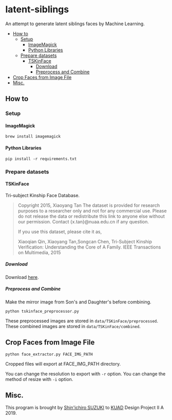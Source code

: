 # latent-siblings

An attempt to generate latent siblings faces by Machine Learning.

- [How to](#how-to)
  - [Setup](#setup)
    - [ImageMagick](#imagemagick)
    - [Python Libraries](#python-libraries)
  - [Prepare datasets](#prepare-datasets)
    - [TSKinFace](#tskinface)
      - [Download](#download)
      - [Preprocess and Combine](#preprocess-and-combine)
- [Crop Faces from Image File](#crop-faces-from-image-file)
- [Misc.](#misc)

## How to

### Setup

#### ImageMagick

```console
brew install imagemagick
```

#### Python Libraries

```console
pip install -r requirements.txt
```

### Prepare datasets

#### TSKinFace

Tri-subject Kinship Face Database.

> Copyright 2015, Xiaoyang Tan
> The dataset is provided for research purposes to a researcher only and not for any commercial use. Please do not release the data or redistribute this link to anyone else without our permission. Contact {x.tan}@nuaa.edu.cn if any question.
> 
> If you use this dataset, please cite it as,
> 
> Xiaoqian Qin, Xiaoyang Tan,Songcan Chen, Tri-Subject Kinship Verification: Understanding the Core of A Family.  IEEE Transactions on Multimedia, 2015

##### Download

Download [here](http://parnec.nuaa.edu.cn/xtan/data/datasets/TSKinFace_Data.zip).

##### Preprocess and Combine

Make the mirror image from Son's and Daughter's before combining.

```console
python tskinface_preprocessor.py
```

These preprocessed images are stored in `data/TSKinFace/preprocessed`.
These combined images are stored in `data/TSKinFace/combined`.

## Crop Faces from Image File

```console
python face_extractor.py FACE_IMG_PATH
```

Cropped files will export at FACE_IMG_PATH directory.

You can change the resolution to export with `-r` option.
You can change the method of resize with `-i` option.

## Misc.

This program is brought by [Shin'ichiro SUZUKI](https://github.com/shin-sforzando) to [KUAD](https://www.kyoto-art.ac.jp) Design Project II A 2019.

